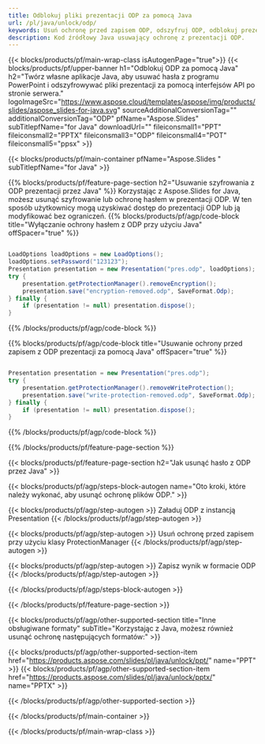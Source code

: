 ```yaml
---
title: Odblokuj pliki prezentacji ODP za pomocą Java
url: /pl/java/unlock/odp/
keywords: Usuń ochronę przed zapisem ODP, odszyfruj ODP, odblokuj prezentację ODP, usuń ochronę ODP
description: Kod źródłowy Java usuwający ochronę z prezentacji ODP.
---
```


{{< blocks/products/pf/main-wrap-class isAutogenPage="true">}}
{{< blocks/products/pf/upper-banner h1="Odblokuj ODP za pomocą Java" h2="Twórz własne aplikacje Java, aby usuwać hasła z programu PowerPoint i odszyfrowywać pliki prezentacji za pomocą interfejsów API po stronie serwera." logoImageSrc="https://www.aspose.cloud/templates/aspose/img/products/slides/aspose_slides-for-java.svg" sourceAdditionalConversionTag="" additionalConversionTag="ODP" pfName="Aspose.Slides" subTitlepfName="for Java" downloadUrl="" fileiconsmall1="PPT" fileiconsmall2="PPTX" fileiconsmall3="ODP" fileiconsmall4="POT" fileiconsmall5="ppsx" >}}

{{< blocks/products/pf/main-container pfName="Aspose.Slides " subTitlepfName="for Java" >}}

{{% blocks/products/pf/feature-page-section  h2="Usuwanie szyfrowania z ODP prezentacji przez Java" %}}
Korzystając z Aspose.Slides for Java, możesz usunąć szyfrowanie lub ochronę hasłem w prezentacji ODP. W ten sposób użytkownicy mogą uzyskiwać dostęp do prezentacji ODP lub ją modyfikować bez ograniczeń.
{{% blocks/products/pf/agp/code-block title="Wyłączanie ochrony hasłem z ODP przy użyciu Java" offSpacer="true" %}}

```java

LoadOptions loadOptions = new LoadOptions();
loadOptions.setPassword("123123");
Presentation presentation = new Presentation("pres.odp", loadOptions);
try {
    presentation.getProtectionManager().removeEncryption();
    presentation.save("encryption-removed.odp", SaveFormat.Odp);
} finally {
    if (presentation != null) presentation.dispose();
}
```

{{% /blocks/products/pf/agp/code-block %}}

{{% blocks/products/pf/agp/code-block title="Usuwanie ochrony przed zapisem z ODP prezentacji za pomocą Java" offSpacer="true" %}}

```java

Presentation presentation = new Presentation("pres.odp");
try {
    presentation.getProtectionManager().removeWriteProtection();
    presentation.save("write-protection-removed.odp", SaveFormat.Odp);
} finally {
    if (presentation != null) presentation.dispose();
}
```

{{% /blocks/products/pf/agp/code-block %}}

{{% /blocks/products/pf/feature-page-section %}}

{{< blocks/products/pf/feature-page-section  h2="Jak usunąć hasło z ODP przez Java" >}}

{{< blocks/products/pf/agp/steps-block-autogen name="Oto kroki, które należy wykonać, aby usunąć ochronę plików ODP." >}}

{{< blocks/products/pf/agp/step-autogen >}}
Załaduj ODP z instancją Presentation
{{< /blocks/products/pf/agp/step-autogen >}}

{{< blocks/products/pf/agp/step-autogen >}}
Usuń ochronę przed zapisem przy użyciu klasy ProtectionManager
{{< /blocks/products/pf/agp/step-autogen >}}

{{< blocks/products/pf/agp/step-autogen >}}
Zapisz wynik w formacie ODP
{{< /blocks/products/pf/agp/step-autogen >}}

{{< /blocks/products/pf/agp/steps-block-autogen >}}

{{< /blocks/products/pf/feature-page-section >}}

{{< blocks/products/pf/agp/other-supported-section title="Inne obsługiwane formaty" subTitle="Korzystając z Java, możesz również usunąć ochronę następujących formatów:" >}}

{{< blocks/products/pf/agp/other-supported-section-item href="https://products.aspose.com/slides/pl/java/unlock/ppt/" name="PPT" >}}
{{< blocks/products/pf/agp/other-supported-section-item href="https://products.aspose.com/slides/pl/java/unlock/pptx/" name="PPTX" >}}


{{< /blocks/products/pf/agp/other-supported-section >}}

{{< /blocks/products/pf/main-container >}}
    
{{< /blocks/products/pf/main-wrap-class >}}